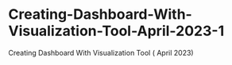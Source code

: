 # Creating-Dashboard-With-Visualization-Tool-April-2023-1
Creating Dashboard With Visualization Tool ( April 2023) 
